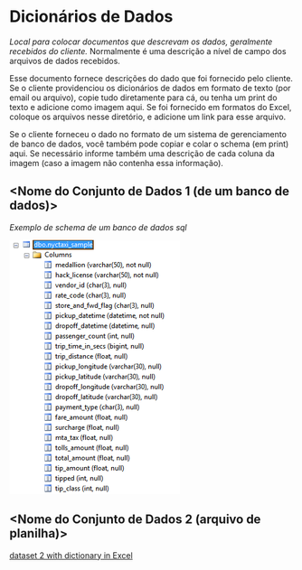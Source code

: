 # Dicionários de Dados
_Local para colocar documentos que descrevam os dados, geralmente recebidos do cliente._
Normalmente é uma descrição a nível de campo dos arquivos de dados recebidos.

Esse documento fornece descrições do dado que foi fornecido pelo cliente. Se o cliente providenciou os dicionários de dados em formato de texto (por email ou arquivo), copie tudo diretamente para cá, ou tenha um print do texto e adicione como imagem aqui. Se foi fornecido em formatos do Excel, coloque os arquivos nesse diretório, e adicione um link para esse arquivo.

Se o cliente forneceu o dado no formato de um sistema de gerenciamento de banco de dados, você também pode copiar e colar o schema (em print) aqui. Se necessário informe também uma descrição de cada coluna da imagem (caso a imagem não contenha essa informação).

## <Nome do Conjunto de Dados 1 (de um banco de dados)\>

_Exemplo de schema de um banco de dados sql_

![](data-dictionary-from-sql-table.PNG)

## <Nome do Conjunto de Dados 2 (arquivo de planilha)\>

[dataset 2 with dictionary in Excel](./Raw-Data-Dictionary.csv)
